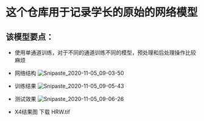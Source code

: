 # 这个仓库用于记录学长的原始的网络模型

## 该模型要点：
- 使用单通道训练，对于不同的通道训练不同的模型，预处理和后处理操作比较麻烦

- 网络结构
![Snipaste_2020-11-05_09-03-50](https://tva1.sinaimg.cn/large/005tpOh1ly1gke0t15jxfj30l90fu0v3.jpg)

- 训练结果
![Snipaste_2020-11-05_09-05-43](https://tva1.sinaimg.cn/large/005tpOh1ly1gke0tsdojej30za0ngwgk.jpg)

- 测试效果 
![Snipaste_2020-11-05_09-06-26](https://tva2.sinaimg.cn/large/005tpOh1ly1gke0uht635j30uj0j3grx.jpg)

- X4结果图
下载 HRW.tif
